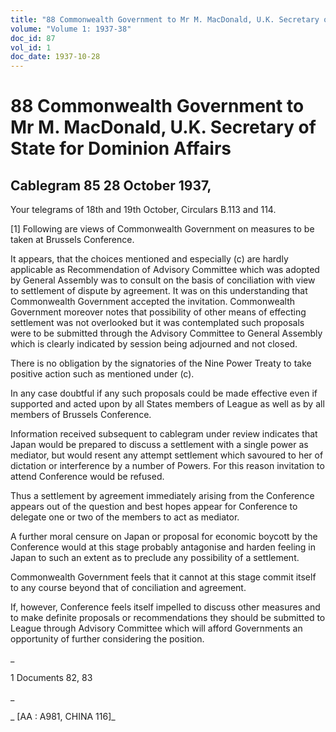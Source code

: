 ```yaml
---
title: "88 Commonwealth Government to Mr M. MacDonald, U.K. Secretary of State for Dominion Affairs"
volume: "Volume 1: 1937-38"
doc_id: 87
vol_id: 1
doc_date: 1937-10-28
---
```


# 88 Commonwealth Government to Mr M. MacDonald, U.K. Secretary of State for Dominion Affairs

## Cablegram 85 28 October 1937,

Your telegrams of 18th and 19th October, Circulars B.113 and 114.

[1] Following are views of Commonwealth Government on measures to be taken at Brussels Conference.

It appears, that the choices mentioned and especially (c) are hardly applicable as Recommendation of Advisory Committee which was adopted by General Assembly was to consult on the basis of conciliation with view to settlement of dispute by agreement. It was on this understanding that Commonwealth Government accepted the invitation. Commonwealth Government moreover notes that possibility of other means of effecting settlement was not overlooked but it was contemplated such proposals were to be submitted through the Advisory Committee to General Assembly which is clearly indicated by session being adjourned and not closed.

There is no obligation by the signatories of the Nine Power Treaty to take positive action such as mentioned under (c).

In any case doubtful if any such proposals could be made effective even if supported and acted upon by all States members of League as well as by all members of Brussels Conference.

Information received subsequent to cablegram under review indicates that Japan would be prepared to discuss a settlement with a single power as mediator, but would resent any attempt settlement which savoured to her of dictation or interference by a number of Powers. For this reason invitation to attend Conference would be refused.

Thus a settlement by agreement immediately arising from the Conference appears out of the question and best hopes appear for Conference to delegate one or two of the members to act as mediator.

A further moral censure on Japan or proposal for economic boycott by the Conference would at this stage probably antagonise and harden feeling in Japan to such an extent as to preclude any possibility of a settlement.

Commonwealth Government feels that it cannot at this stage commit itself to any course beyond that of conciliation and agreement.

If, however, Conference feels itself impelled to discuss other measures and to make definite proposals or recommendations they should be submitted to League through Advisory Committee which will afford Governments an opportunity of further considering the position.

_

1 Documents 82, 83

_

_ [AA : A981, CHINA 116]_
